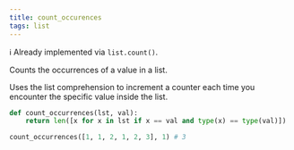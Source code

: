 ```yaml
---
title: count_occurences
tags: list
---
```

:information_source: Already implemented via `list.count()`.

Counts the occurrences of a value in a list.

Uses the list comprehension to increment a counter each time you encounter the specific value inside the list.

```py
def count_occurrences(lst, val):
    return len([x for x in lst if x == val and type(x) == type(val)])
```

```py
count_occurrences([1, 1, 2, 1, 2, 3], 1) # 3
```
